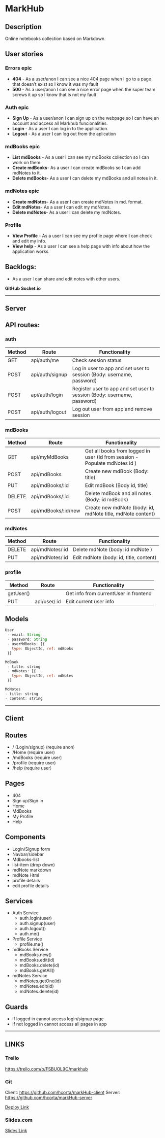 # MarkHub

## Description

Online notebooks collection based on Markdown.


 ## User stories

### Errors epic
 - **404** - As a user/anon I can see a nice 404 page when I go to a page that doesn’t exist so I know it was my fault 
- **500** - As a user/anon I can see a nice error page when the super team screws it up so I know that is not my fault

 ### Auth epic
 - **Sign Up** - As a user/anon I can sign up on the webpage so I can have an account and access all Markhub funcionalities. 
 - **Login** - As a user I can log in to the application.
 - **Logout** - As a user I can log out from the aplication

### mdBooks epic
 - **List mdBooks** - As a user I can see my mdBooks collection so I can work on them.
 - **Create mdBooks**- As a user I can create mdBooks so I can add mdNotes to it. 
 - **Delete mdBooks**- As a user I can delete my mdBooks and all notes in it.


 ### mdNotes epic
 - **Create mdNotes**- As a user I can create mdNotes in md. format.
 - **Edit mdNotes**- As a user I can edit my mdNotes. 
 - **Delete mdNotes**- As a user I can delete my mdNotes.

### Profile
- **View Profile** - As a user I can see my profile page where I can check and edit my info.
- **View help** - As a user I can see a help page with info about how the application works.


## Backlogs:

- As a user I can share and edit notes with other users.

**GitHub**
**Socket.io**

***

## Server
## API routes:

### auth
|Method|Route|Functionality|
|---|---|---|
|GET|api/auth/me|Check session status|
|POST|api/auth/signup|Log in user to app and set user to session (Body: username, password)|
|POST|api/auth/login|Register user to app and set user to session (Body: username, password)|
|POST|api/auth/logout|Log out user from app and remove session|


### mdBooks
|Method|Route|Functionality|
|---|---|---|
|GET| api/myMdBooks| Get all books from logged in user (Id from session - Populate mdNotes id )|
|POST| api/mdBooks| Create new mdBook (Body: title)
|PUT| api/mdBooks/:id| Edit mdBook (Body id, title)
|DELETE| api/mdBooks/:id| Delete mdBook and all notes (Body: id mdBook)|
|POST|api/mdBooks/:id/new|Create new mdNote (body: id, mdNote title, mdNote content)

### mdNotes
|Method|Route|Functionality|
|---|---|---|
|DELETE| api/mdNotes/:id| Delete mdNote (body: id mdNote )
|PUT|api/mdNotes/:id| Edit mdNote (body: id, title, content)

### profile
|Method|Route|Functionality|
|---|---|---|
|getUser()||Get info from currentUser in frontend|
|PUT|api/user/:id|Edit current user info|



## Models

```javascript
User
 - email: String
 - password: String
 - userMdBooks: [{
   type: ObjectId, ref: mdBooks
 }]
```

```javascript
MdBook
 - title: string
 - mdNotes: [{
   type: ObjectId, ref: mdNotes
 }]
```

```javascript
MdNotes
- title: string
- content: string
```

***

## Client
## Routes

  - / (Login/signup)  (require anon)
  - /Home (require user)
  - /mdBooks (require user)
  - /profile (require user)
  - /help (require user)

## Pages

- 404
- Sign up/Sign in
- Home
- MdBooks
- My Profile
- Help

## Components
- Login/Signup form
- Navbar/sidebar
- Mdbooks-list
- list-item (drop down)
- mdNote markdown
- mdNote Html
- profile details
- edit profile details

## Services

- Auth Service
  - auth.login(user)
  - auth.signup(user)
  - auth.logout()
  - auth.me()
- Profile Service
  - profile.me()
- mdBooks Service
  - mdBooks.new()
  - mdBooks.edit(id)
  - mdBooks.delete(id)
  - mdBooks.getAll()
- mdNotes Service
  - mdNotes.getOne(id)
  - mdNotes.edit(id)
  - mdNotes.delete(id)

## Guards

- if logged in cannot access login/signup page
- if not logged in cannot access all pages in app

***

## LINKS



### Trello

https://trello.com/b/FSBUOL9C/markhub

### Git

Client: https://github.com/hcorta/markHub-client
Server: https://github.com/hcorta/markHub-server

[Deploy Link](http://heroku.com)



### Slides.com

[Slides Link](http://slides.com)

